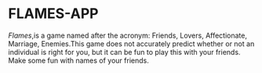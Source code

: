 # FLAMES-APP
<em>Flames</em>,is a game named after the acronym: Friends, Lovers, Affectionate, Marriage, Enemies.This game does not accurately predict whether or not an individual is right for you, but it can be fun to play this with your friends. Make some fun with names of your friends.
